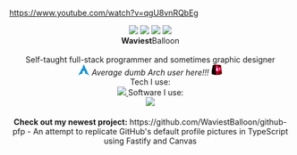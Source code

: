 https://www.youtube.com/watch?v=qgU8vnRQbEg


<p align="center">
  <img src="https://gitpfp.wav.blue/pfp?mag=0.5&name=WaviestBalloon&colour=bedefa"> <img src="https://gitpfp.wav.blue/pfp?mag=0.5&name=Waviest&colour=bedefa"> <img src="https://gitpfp.wav.blue/pfp?mag=0.5&name=Wavi&colour=bedefa"> <img src="https://gitpfp.wav.blue/pfp?mag=0.5&name=Wavy&colour=bedefa">
  <!-- https://github.com/WaviestBalloon/github-pfp -->
  <br><b>Waviest</b>Balloon<br><br>
  Self-taught full-stack programmer and sometimes graphic designer<br>
  <img src="assets/archlinux_icon.svg" width=20px> <i>Average dumb Arch user here!!!</i> <img src="assets/rotating_light.gif" width=20px>
  <br>
  Tech I use: <br>
  <a href="https://skillicons.dev">
    <img src="https://skillicons.dev/icons?i=js,ts,bash,rust,electron,godot,html,css,lua,nodejs,powershell,py,tauri,threejs,tensorflow,vue" />
  </a>
  Software I use: <br>
  <a href="https://skillicons.dev">
    <img src="https://skillicons.dev/icons?i=sentry,vercel,vscode,replit,cloudflare,raspberrypi,postman,nginx,linux,grafana,github,git,discord,supabase" />
  </a>
  
  <br>
  <br>
  <b>Check out my newest project:</b> https://github.com/WaviestBalloon/github-pfp - An attempt to replicate GitHub's default profile pictures in TypeScript using Fastify and Canvas 
</p>
